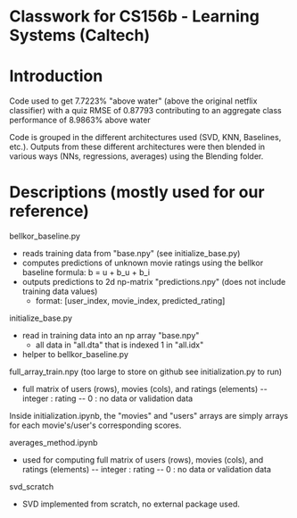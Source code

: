 Classwork for CS156b - Learning Systems (Caltech)
====================================================================

Introduction
===================================================================
Code used to get 7.7223% "above water" (above the original netflix classifier) with a quiz RMSE of 0.87793 contributing to an aggregate class performance of 8.9863% above water

Code is grouped in the different architectures used (SVD, KNN, Baselines, etc.). Outputs from these different architectures were then blended in various ways (NNs, regressions, averages) using the Blending folder. 

Descriptions (mostly used for our reference)
====================================================================

bellkor_baseline.py
  - reads training data from "base.npy" (see initialize_base.py)
  - computes predictions of unknown movie ratings using the bellkor baseline formula: b = u + b_u + b_i
  - outputs predictions to 2d np-matrix "predictions.npy" (does not include training data values)
      - format: [user_index, movie_index, predicted_rating]

initialize_base.py
  - read in training data into an np array "base.npy"
      - all data in "all.dta" that is indexed 1 in "all.idx"
  - helper to bellkor_baseline.py

full_array_train.npy (too large to store on github see initialization.py to run) 
  - full matrix of users (rows), movies (cols), and ratings (elements)
      -- integer : rating
      -- 0 : no data or validation data

Inside initialization.ipynb, the "movies" and "users" arrays are simply arrays for each movie's/user's corresponding scores.  

averages_method.ipynb
  - used for computing full matrix of users (rows), movies (cols), and ratings (elements)
      -- integer : rating
      -- 0 : no data or validation data
  
svd_scratch
  - SVD implemented from scratch, no external package used.

